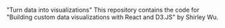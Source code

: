 "Turn data into visualizations"
This repository contains the code for "Building custom data visualizations with React and D3.JS" by Shirley Wu.
